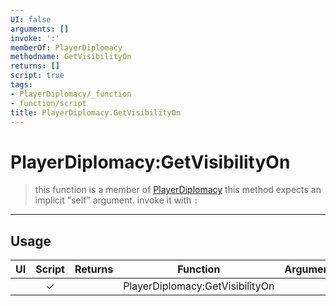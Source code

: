 ```yaml
---
UI: false
arguments: []
invoke: ':'
memberOf: PlayerDiplomacy
methodname: GetVisibilityOn
returns: []
script: true
tags:
- PlayerDiplomacy/_function
- function/script
title: PlayerDiplomacy.GetVisibilityOn
---
```

# PlayerDiplomacy:GetVisibilityOn
> this function is a member of [PlayerDiplomacy](civ-6/lua/PlayerDiplomacy.md)
> this method expects an implicit "self" argument. invoke it with `:`
-----
## Usage
|  UI | Script | Returns | Function | Arguments |
|:---:|:------:|-------:|:--------:|:---------|
| |✓||PlayerDiplomacy:GetVisibilityOn||
